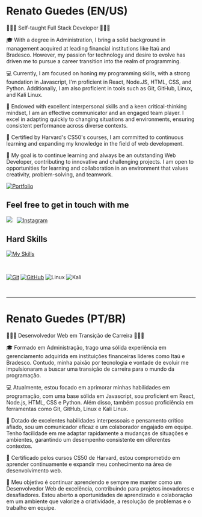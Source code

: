 # Renato Guedes (EN/US)

👨‍💻🚀 Self-taught Full Stack Developer 🚀👨‍💻

🎓 With a degree in Administration, I bring a solid background in management acquired at leading financial institutions like Itaú and Bradesco. However, my passion for technology and desire to evolve has driven me to pursue a career transition into the realm of programming.

💻 Currently, I am focused on honing my programming skills, with a strong foundation in Javascript, I'm proficient in React, Node.JS, HTML, CSS, and Python. Additionally, I am also proficient in tools such as Git, GitHub, Linux, and Kali Linux.

🧠 Endowed with excellent interpersonal skills and a keen critical-thinking mindset, I am an effective communicator and an engaged team player. I excel in adapting quickly to changing situations and environments, ensuring consistent performance across diverse contexts.

📜 Certified by Harvard's CS50's courses, I am committed to continuous learning and expanding my knowledge in the field of web development.

🎯 My goal is to continue learning and always be an outstanding Web Developer, contributing to innovative and challenging projects. I am open to opportunities for learning and collaboration in an environment that values creativity, problem-solving, and teamwork.

[![Portfolio](https://img.shields.io/badge/Portfolio-FF5722?style=for-the-badge&logo=todoist&logoColor=white)](https://renatoguedes.me/)

## Feel free to get in touch with me

<a href="https://www.linkedin.com/in/renato-guedes-exe/" target="_blank"><img src="https://img.shields.io/badge/-LinkedIn-%230077B5?style=for-the-badge&logo=linkedin&logoColor=white" target="_blank"></a> &nbsp;
[![Instagram](https://img.shields.io/badge/-Instagram-%23FFF?style=for-the-badge&logo=instagram)](https://www.instagram.com/renato.guedess/)
<br>

## Hard Skills
[![My Skills](https://skillicons.dev/icons?i=react,nodejs,ts,js,html,css,python,vscode,vite,vitest)](https://skillicons.dev)

<br>

[![Git](https://img.shields.io/badge/Git-000?style=for-the-badge&logo=git&logoColor=E94D5F)](https://git-scm.com/doc)
[![GitHub](https://img.shields.io/badge/GitHub-000?style=for-the-badge&logo=github&logoColor=30A3DC)](https://docs.github.com/)
![Linux](https://img.shields.io/badge/Linux-000?style=for-the-badge&logo=linux&logoColor=FCC624)
![Kali](https://img.shields.io/badge/Kali-000?style=for-the-badge&logo=kalilinux&logoColor=white)
      
<br>

---

# Renato Guedes (PT/BR)

👨‍💻🚀 Desenvolvedor Web em Transição de Carreira 🚀👨‍💻

🎓 Formado em Administração, trago uma sólida experiência em gerenciamento adquirida em instituições financeiras líderes como Itaú e Bradesco. Contudo, minha paixão por tecnologia e vontade de evoluir me impulsionaram a buscar uma transição de carreira para o mundo da programação.

💻 Atualmente, estou focado em aprimorar minhas habilidades em programação, com uma base sólida em Javascript, sou proficient em React, Node.js, HTML, CSS e Python. Além disso, também possuo proficiência em ferramentas como Git, GitHub, Linux e Kali Linux.

🧠 Dotado de excelentes habilidades interpessoais e pensamento crítico afiado, sou um comunicador eficaz e um colaborador engajado em equipe. Tenho facilidade em me adaptar rapidamente a mudanças de situações e ambientes, garantindo um desempenho consistente em diferentes contextos.

📜 Certificado pelos cursos CS50 de Harvard, estou comprometido em aprender continuamente e expandir meu conhecimento na área de desenvolvimento web.

🎯 Meu objetivo é continuar aprendendo e sempre me manter como um Desenvolvedor Web de excelência, contribuindo para projetos inovadores e desafiadores. Estou aberto a oportunidades de aprendizado e colaboração em um ambiente que valorize a criatividade, a resolução de problemas e o trabalho em equipe.
